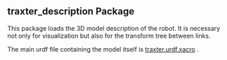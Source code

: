 ## traxter_description Package

This package loads the 3D model description of the robot. It is necessary not only for visualization but also for the transform tree between links.

The main urdf file containing the model itself is [traxter.urdf.xacro](urdf/traxter.urdf.xacro) .